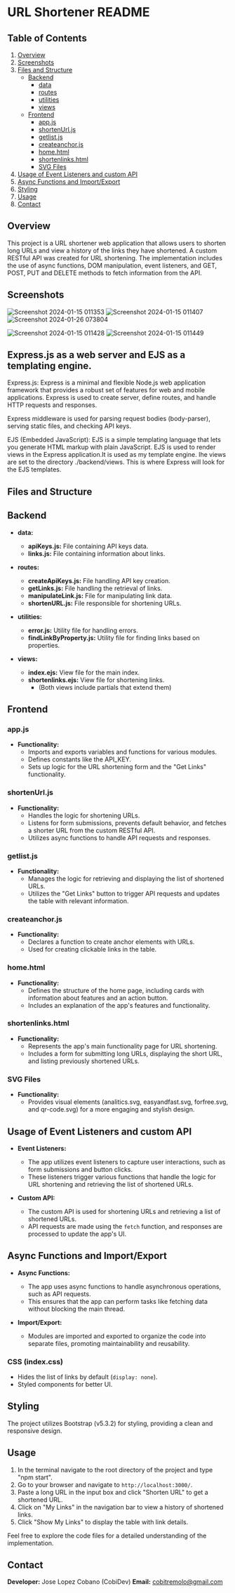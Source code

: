 # URL Shortener README

## Table of Contents
1. [Overview](#overview)
2. [Screenshots](#screenshots)
3. [Files and Structure](#files-and-structure)
    - [Backend](#backend)
        - [data](#data)
        - [routes](#routes)
        - [utilities](#utilities)
        - [views](#views)
    - [Frontend](#frontend)
        - [app.js](#appjs)
        - [shortenUrl.js](#shortenurljs)
        - [getlist.js](#getlistjs)
        - [createanchor.js](#createanchorjs)
        - [home.html](#homehtml)
        - [shortenlinks.html](#shortenlinkshtml)
        - [SVG Files](#svg-files)
4. [Usage of Event Listeners and custom API](#usage-of-event-listeners-and-custom-api)
5. [Async Functions and Import/Export](#async-functions-and-importexport)
6. [Styling](#styling)
7. [Usage](#usage)
8. [Contact](#contact)

## Overview

This project is a URL shortener web application that allows users to shorten long URLs and view a history of the links they have shortened. A custom RESTful API was created  for URL shortening. The implementation includes the use of async functions, DOM manipulation, event listeners, and GET, POST, PUT and DELETE methods to fetch information from the API.
## Screenshots
![Screenshot 2024-01-15 011353](https://github.com/josecobi/url-shortener/assets/58313777/c000a1dd-b750-40ca-8f8b-f305d84540c6)
![Screenshot 2024-01-15 011407](https://github.com/josecobi/url-shortener/assets/58313777/92750b44-44f9-41a8-b662-6c555b5180c2)
![Screenshot 2024-01-26 073804](https://github.com/josecobi/urlShortener-with-custom-RESTful-API/assets/58313777/c8df39b3-9301-4fce-a287-560f3eefec31)

![Screenshot 2024-01-15 011428](https://github.com/josecobi/url-shortener/assets/58313777/7ec70ca0-4bab-4592-bde1-52cacc0accbe)
![Screenshot 2024-01-15 011449](https://github.com/josecobi/url-shortener/assets/58313777/0ebdd57f-e9c0-4f44-8d91-7e47e6c22f0c)

## Express.js as a web server and EJS as a templating engine.

Express.js: Express is a minimal and flexible Node.js web application framework that provides a robust set of features for web and mobile applications. Express is used to create server, define routes, and handle HTTP requests and responses.

Express middleware is used for parsing request bodies (body-parser), serving static files, and checking API keys.

EJS (Embedded JavaScript): EJS is a simple templating language that lets you generate HTML markup with plain JavaScript. EJS is used to render views in the Express application.It is used as my template engine. Ihe views are set to the directory ./backend/views. This is where Express will look for the EJS templates.

## Files and Structure

## Backend
- **data:**
  - **apiKeys.js:** File containing API keys data.
  - **links.js:** File containing information about links.

- **routes:**
  - **createApiKeys.js:** File handling API key creation.
  - **getLinks.js:** File handling the retrieval of links.
  - **manipulateLink.js:** File for manipulating link data.
  - **shortenURL.js:** File responsible for shortening URLs.

- **utilities:**
  - **error.js:** Utility file for handling errors.
  - **findLinkByProperty.js:** Utility file for finding links based on properties.

- **views:**
  - **index.ejs:** View file for the main index.
  - **shortenlinks.ejs:** View file for shortening links.
    - (Both views include partials that extend them)

## Frontend
### app.js

- **Functionality:**
  - Imports and exports variables and functions for various modules.
  - Defines constants like the API_KEY.
  - Sets up logic for the URL shortening form and the "Get Links" functionality.

### shortenUrl.js

- **Functionality:**
  - Handles the logic for shortening URLs.
  - Listens for form submissions, prevents default behavior, and fetches a shorter URL from the custom RESTful API.
  - Utilizes async functions to handle API requests and responses.

### getlist.js

- **Functionality:**
  - Manages the logic for retrieving and displaying the list of shortened URLs.
  - Utilizes the "Get Links" button to trigger API requests and updates the table with relevant information.

### createanchor.js

- **Functionality:**
  - Declares a function to create anchor elements with URLs.
  - Used for creating clickable links in the table.

### home.html

- **Functionality:**
  - Defines the structure of the home page, including cards with information about features and an action button.
  - Includes an explanation of the app's features and functionality.

### shortenlinks.html

- **Functionality:**
  - Represents the app's main functionality page for URL shortening.
  - Includes a form for submitting long URLs, displaying the short URL, and listing previously shortened URLs.

### SVG Files

- **Functionality:**
  - Provides visual elements (analitics.svg, easyandfast.svg, forfree.svg, and qr-code.svg) for a more engaging and stylish design.

## Usage of Event Listeners and custom API

- **Event Listeners:**
  - The app utilizes event listeners to capture user interactions, such as form submissions and button clicks.
  - These listeners trigger various functions that handle the logic for URL shortening and retrieving the list of shortened URLs.

- **Custom API:**
  - The custom API is used for shortening URLs and retrieving a list of shortened URLs.
  - API requests are made using the `fetch` function, and responses are processed to update the app's UI.

## Async Functions and Import/Export

- **Async Functions:**
  - The app uses async functions to handle asynchronous operations, such as API requests.
  - This ensures that the app can perform tasks like fetching data without blocking the main thread.

- **Import/Export:**
  - Modules are imported and exported to organize the code into separate files, promoting maintainability and reusability.


### CSS (index.css)

- Hides the list of links by default (`display: none`).
- Styled components for better UI.

## Styling

The project utilizes Bootstrap (v5.3.2) for styling, providing a clean and responsive design.

## Usage

1. In the terminal navigate to the root directory of the project and type "npm start".
2. Go to your browser and navigate to `http://localhost:3000/`.
3. Paste a long URL in the input box and click "Shorten URL" to get a shortened URL.
4. Click on "My Links" in the navigation bar to view a history of shortened links.
5. Click "Show My Links" to display the table with link details.

Feel free to explore the code files for a detailed understanding of the implementation.

## Contact

**Developer:** Jose Lopez Cobano (CobiDev) 
**Email:** cobitremolo@gmail.com 
